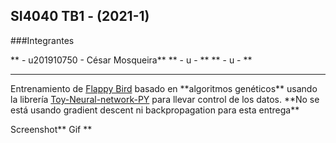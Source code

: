SI4040 TB1 - (2021-1)
-------------

###Integrantes

** - u201910750 - César Mosqueira**
** - u - **
** - u - **
<hr>
Entrenamiento de <a href="https://github.com/sourabhv/FlapPyBird">Flappy Bird</a> basado en **algoritmos genéticos** usando la librería <a href="https://github.com/MrMarble/Toy-Neural-network-PY">Toy-Neural-network-PY</a> para llevar control de los datos. **No se está usando gradient descent ni backpropagation para esta entrega**

Screenshot**
Gif **

